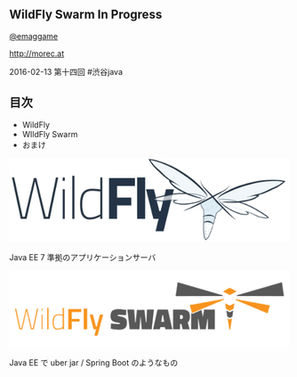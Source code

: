## WildFly Swarm In Progress

[@emaggame](https://twitter.com/emaggame)

http://morec.at

2016-02-13 第十四回 #渋谷java



## 目次

* WildFly
* WIldFly Swarm
* おまけ



![](images/wildfly_logo_600px.gif)

Java EE 7 準拠のアプリケーションサーバ



![](images/swarm_logo.png)

Java EE で uber jar / Spring Boot のようなもの
